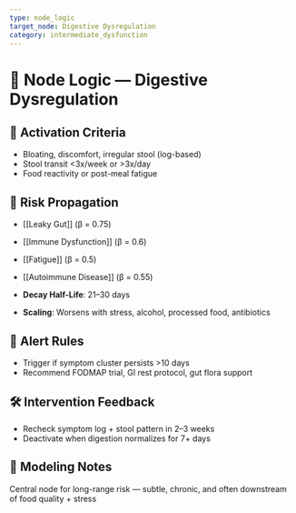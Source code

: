 ```yaml
---
type: node_logic
target_node: Digestive Dysregulation
category: intermediate_dysfunction
---
```


# 🧠 Node Logic — Digestive Dysregulation

## 🔑 Activation Criteria
- Bloating, discomfort, irregular stool (log-based)
- Stool transit <3x/week or >3x/day
- Food reactivity or post-meal fatigue

## 🔁 Risk Propagation
- [[Leaky Gut]] (β = 0.75)
- [[Immune Dysfunction]] (β = 0.6)
- [[Fatigue]] (β = 0.5)
- [[Autoimmune Disease]] (β = 0.55)

- **Decay Half-Life**: 21–30 days
- **Scaling**: Worsens with stress, alcohol, processed food, antibiotics

## 🚨 Alert Rules
- Trigger if symptom cluster persists >10 days
- Recommend FODMAP trial, GI rest protocol, gut flora support

## 🛠 Intervention Feedback
- Recheck symptom log + stool pattern in 2–3 weeks
- Deactivate when digestion normalizes for 7+ days

## 🧠 Modeling Notes
Central node for long-range risk — subtle, chronic, and often downstream of food quality + stress
